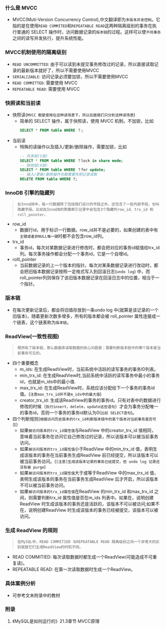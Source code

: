 ### 什么是 MVCC
- MVCC(Muti-Version Concurrency Control),中文翻译即为``多版本并发控制``。它指的是在使用``READ COMMITED``和``REPEATABLE READ``这两种隔离级别的事务在执行普通的 SELECT 操作时，访问数据记录的``版本链``的过程。这样可以使``不同事务``之间的读写并发执行，提升系统性能。

### MVCC机制使用的隔离级别
- ``READ UNCOMMITTED``: 由于可以读到未提交事务修改过的记录，所以直接读取记录的最新版本就好了，所以不需要使用MVCC
- ``SERIALIZABLE``: 访问记录必须要加锁，所以不需要使用MVCC
- ``READ COMMITTED``: 需要使用 MVCC
- ``REPEATABLE READ``: 需要使用 MVCC

### 快照读和当前读
- 快照读(```MVCC 都是使用在这种读场景下，所以后面我们只分析这种读场景```)
    - 简单的 SELECT 操作，属于快照读，使用 MVCC 机制，不加锁，比如
        ```sql
        SELECT * FROM table WHERE ？;
        ```
- 当前读
    - 特殊的读操作以及插入/更新/删除操作，需要加锁，比如
        ```sql
        -- 共享锁(S锁)
        SELECT * FROM table WHERE ？lock in share mode;
        -- 排他锁(X锁)
        SELECT * FROM table WHERE ？for update;
        -- 插入/更新/删除操作也都需要先把记录读取
        DELETE FROM table WHERE ?;
        ```
### InnoDB 引擎的隐藏列
>     在InnoDB中，每一行数据除了包括我们设计的字段之外，还包含了一些内部字段，也叫隐藏字段。比如在InnoDB的聚簇索引记录中会包含3个隐藏列row_id、trx_id 和 roll_pointer。
- row_id
    - 数据行id，用于标识一行数据。row_id并不是必要的，如果创建的表中有```主键或者非NULL唯一键```时都不会包含row_id列。
- trx_id
    - 事务id，每次对某数据记录进行修改时，都会把对应的事务id赋值给trx_id列。每次事务操作都会分配一个事务id，它是一个自增id。
- rolll_pointer
    - 当前数据记录的上一个版本的指针。每次对某条数据记录进行改动时，都会把旧版本数据记录按照一定格式写入到回滚日志(```undo log```) 中，而roll_pointer列则保存了该旧版本数据记录在回滚日志中的位置，相当于一个指针。

### 版本链
- 在每次更新记录后，都会将旧值存放到一条undo log 中(就算是该记录的一个旧版本)，随着更新次数多增多，所有的版本都会被 roll_pointer 属性连接成一个链表，这个链表称为```版本链```。

### ReadView(一致性视图)
>     既然有了版本链，那么数据库读取数据的核心问题是：需要判断版本链中的哪个版本是当前事务可见的。
- 四个重要概念
    - m_ids: 在生成ReadView时，当前系统中活跃的读写事务的事务ID列表。
    - min_trx_id: 在生成ReadView时,当前系统中活跃的读写事务中最小的事务id，也就是m_ids中的最小值.
    - max_trx_id: 在生成ReadView时，系统应该分配给下一个事务的事务id值。(```注意max_trx_id并不是m_ids中的最大值```)
    - creator_trx_id: 生成该ReadView的事务的事务id。只有对表中的数据进行修改的时候（```执行insert，delete，update这些语句```）才会为事务分配唯一的事务id，否则一个事务的事务id默认为0(```比如 SELECT语句```)。
- 四个判断规则(```根据访问历史版本的trx_id判断版本链中的某个版本对当前事务是否可见```)
    - 如果```被访问版本的trx_id属性值```与ReadView 中的creator_trx_id 值相同， 意味着当前事务在访问它自己修改过的记录，所以该版本可以被当前事务访问。
    - 如果```被访问版本的trx_id属性值```小于ReadView 中的min_trx_id 值，表明生成该版本的事务在当前事务生成ReadView 前已经提交，所以该版本可以被当前事务访问。(```[注意]生成该版本记录的事务已经提交，但 undo log 记录还没有被 purge```)
    - 如果```被访问版本的trx_id属性值```大于或等于ReadView 中的max_trx_id 值， 表明生成该版本的事务在当前事务生成ReadView 后才开启，所以该版本不可以被当前事务访问。
    - 如果```被访问版本的trx_id属性值```在ReadView 的min_trx_id 和max_trx_id 之间，则需要判断trx_id 属性值是否在m_ids 列表中。如果在，说明创建ReadView 时生成该版本的事务还是活跃的，该版本不可以被访问;如果不在，说明创建ReadView 时生成该版本的事务已经被提交，该版本可以被访问。

### 生成 ReadView 的规则
>     在MySQL中，READ COMMITIED 与REPEATABLE READ 隔离级别之间一个非常大的区别就是它们生成ReadView的时机不同。
- READ COMMITIED: 每次读取数据时都生成一个ReadView(可能造成不可重复读)。
- REPEATABLE READ: 在第一次读取数据时生成一个ReadView。

### 具体案例分析
- 可参考文末附录中的教材

### 附录
1. 《MySQL是如何运行的》21.3章节 MVCC原理
